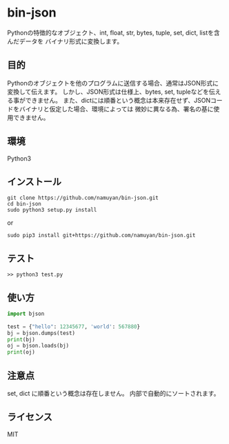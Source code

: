 bin-json
===========
Pythonの特徴的なオブジェクト、int, float, str, bytes, tuple, set, dict, listを含んだデータを
バイナリ形式に変換します。

目的
----
Pythonのオブジェクトを他のプログラムに送信する場合、通常はJSON形式に変換して伝えます。
しかし、JSON形式は仕様上、bytes, set, tupleなどを伝える事ができません。
また、dictには順番という概念は本来存在せず、JSONコードをバイナリと仮定した場合、環境によっては
微妙に異なる為、署名の基に使用できません。

環境
----
Python3

インストール
-----------
```commandline
git clone https://github.com/namuyan/bin-json.git
cd bin-json
sudo python3 setup.py install
```

or
```commandline
sudo pip3 install git+https://github.com/namuyan/bin-json.git
```

テスト
------
```text
>> python3 test.py
```

使い方
-----
```python
import bjson
 
test = {"hello": 12345677, 'world': 567880}
bj = bjson.dumps(test)
print(bj)
oj = bjson.loads(bj)
print(oj)
```

注意点
------
set, dict に順番という概念は存在しません。
内部で自動的にソートされます。

ライセンス
---------
MIT